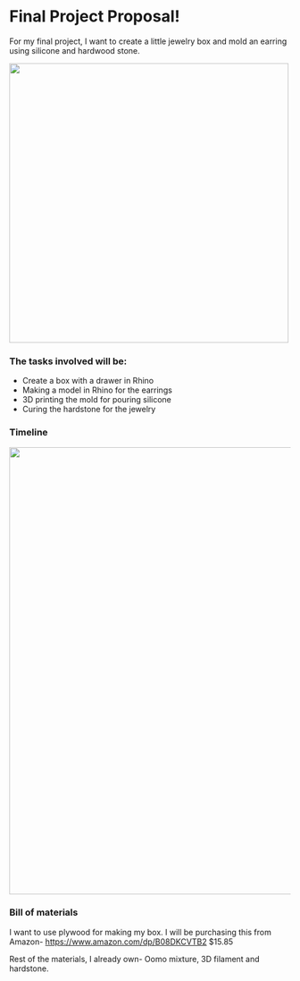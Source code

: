 # Final Project Proposal! 


For my final project, I want to create a little jewelry box and mold an earring using silicone and hardwood stone. 

<img width= "500" src="https://user-images.githubusercontent.com/115178948/202956801-33e414b6-d17e-4813-bb18-fcfebea64ac2.JPG"> 

### The tasks involved will be:

- Create a box with a drawer in Rhino
- Making a model in Rhino for the earrings 
- 3D printing the mold for pouring silicone
- Curing the hardstone for the jewelry 

### Timeline 


<img width= "800" src="https://user-images.githubusercontent.com/115178948/202958033-f403800e-7a69-4d61-9dcc-6aa37518b526.JPG"> 

### Bill of materials

I want to use plywood for making my box. 
I will be purchasing this from Amazon- https://www.amazon.com/dp/B08DKCVTB2 
$15.85 

Rest of the materials, I already own- Oomo mixture, 3D filament and hardstone. 

